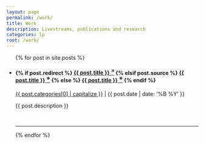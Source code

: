 ```yaml
---
layout: page
permalink: /work/
title: Work
description: Livestreams, publications and research
categories: lp
root: /work/
---
```


<ul class="post-list">
    {% for post in site.posts %}
      <li>
        <!-- work preview img -->
<!--         {% if post.img %}
        <img class="post-preview" src="{{ post.img }}"/>
        {% endif %} -->
        <h4>
          {% if post.redirect %}
            <a class="post-title" href="{{ post.redirect }}" target="_blank">{{ post.title }} <sup>&nearr;</sup></a>
          {% elsif post.source %}
            <a class="post-title" href="{{ post.source | prepend: site.baseurl }}" target="blank">{{ post.title }} <sup>&#10035;</sup></a>
          {% else %}
            <a class="post-title" href="{{ post.url | prepend: site.baseurl }}">{{ post.title }} <sup>&#10035;</sup></a>
          {% endif %}
        </h4>
        <p class="post-meta"><a class="post-cat" href="{{ page.root }}{{ post.categories }}">{{ post.categories[0] | capitalize }}</a> | {{ post.date | date: '%B %Y' }}</p>
        <p class="post-desc">{{ post.description }}</p>
        <br/>
        <hr/>
      </li>
    {% endfor %}
</ul>